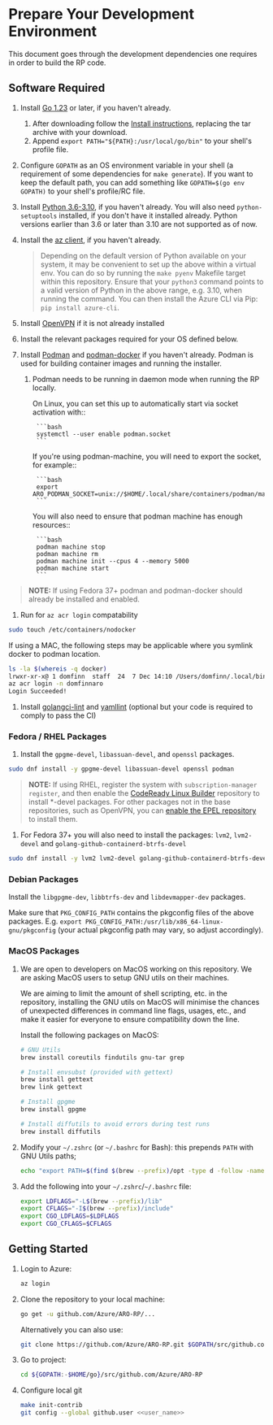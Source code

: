 # Prepare Your Development Environment

This document goes through the development dependencies one requires in order to build the RP code.

## Software Required

1. Install [Go 1.23](https://golang.org/dl) or later, if you haven't already.
   1. After downloading follow the [Install instructions](https://go.dev/doc/install), replacing the tar archive with your download.
   1. Append `export PATH="${PATH}:/usr/local/go/bin"` to your shell's profile file.

1. Configure `GOPATH` as an OS environment variable in your shell (a requirement of some dependencies for `make generate`). If you want to keep the default path, you can add something like `GOPATH=$(go env GOPATH)` to your shell's profile/RC file.

1. Install [Python 3.6-3.10](https://www.python.org/downloads), if you haven't already.  You will also need `python-setuptools` installed, if you don't have it installed already. Python versions earlier than 3.6 or later than 3.10 are not supported as of now.

1. Install the [az client](https://docs.microsoft.com/en-us/cli/azure/install-azure-cli), if you haven't already.

    > Depending on the default version of Python available on your system, it may be convenient to set up the above within a virtual env. You can do so by running the `make pyenv` Makefile target within this repository.
    > Ensure that your `python3` command points to a valid version of Python in the above range, e.g. 3.10, when running the command. 
    > You can then install the Azure CLI via Pip: `pip install azure-cli`.

1. Install [OpenVPN](https://openvpn.net/community-downloads) if it is not already installed

1. Install the relevant packages required for your OS defined below.

1. Install [Podman](https://podman.io/getting-started/installation) and [podman-docker](https://developers.redhat.com/blog/2019/02/21/podman-and-buildah-for-docker-users#) if you haven't already. Podman is used for building container images and running the installer.
    1. Podman needs to be running in daemon mode when running the RP locally.
        
        On Linux, you can set this up to automatically start via socket activation with::
            
            ```bash
            systemctl --user enable podman.socket
            ```
        
        If you're using podman-machine, you will need to export the socket, for example::

            ```bash
            export ARO_PODMAN_SOCKET=unix://$HOME/.local/share/containers/podman/machine/qemu/podman.sock
            ```
        
        You will also need to ensure that podman machine has enough resources::

            ```bash
            podman machine stop
            podman machine rm
            podman machine init --cpus 4 --memory 5000
            podman machine start
            ```

> __NOTE:__ If using Fedora 37+ podman and podman-docker should already be installed and enabled.

1. Run for `az acr login` compatability

```sh
sudo touch /etc/containers/nodocker
```

If using a MAC, the following steps may be applicable where you symlink docker to podman location. 

```sh
ls -la $(whereis -q docker)
lrwxr-xr-x@ 1 domfinn  staff  24  7 Dec 14:10 /Users/domfinn/.local/bin/docker -> /opt/homebrew/bin/podman
az acr login -n domfinnaro
Login Succeeded!
```

1. Install [golangci-lint](https://golangci-lint.run/) and [yamllint](https://yamllint.readthedocs.io/en/stable/quickstart.html#installing-yamllint) (optional but your code is required to comply to pass the CI)

### Fedora / RHEL Packages

1. Install the `gpgme-devel`, `libassuan-devel`, and `openssl` packages.
```sh
sudo dnf install -y gpgme-devel libassuan-devel openssl podman
```

> __NOTE:__ If using RHEL, register the system with `subscription-manager register`, and then enable the [CodeReady Linux Builder](https://access.redhat.com/articles/4348511) repository to install *-devel packages. For other packages not in the base repositories, such as OpenVPN, you can [enable the EPEL repository](https://docs.fedoraproject.org/en-US/epel/#_quickstart) to install them.

1. For Fedora 37+ you will also need to install the packages: `lvm2`, `lvm2-devel` and `golang-github-containerd-btrfs-devel`
```sh
sudo dnf install -y lvm2 lvm2-devel golang-github-containerd-btrfs-devel
```
### Debian Packages

Install the `libgpgme-dev`, `libbtrfs-dev` and `libdevmapper-dev` packages.

Make sure that `PKG_CONFIG_PATH` contains the pkgconfig files of the above packages.  E.g. `export PKG_CONFIG_PATH:/usr/lib/x86_64-linux-gnu/pkgconfig` (your actual pkgconfig path may vary, so adjust accordingly).

### MacOS Packages

1. We are open to developers on MacOS working on this repository.  We are asking MacOS users to setup GNU utils on their machines.

    We are aiming to limit the amount of shell scripting, etc. in the repository, installing the GNU utils on MacOS will minimise the chances of unexpected differences in command line flags, usages, etc., and make it easier for everyone to ensure compatibility down the line.

    Install the following packages on MacOS:

    ```bash
    # GNU Utils
    brew install coreutils findutils gnu-tar grep

    # Install envsubst (provided with gettext)
    brew install gettext
    brew link gettext

    # Install gpgme
    brew install gpgme

    # Install diffutils to avoid errors during test runs
    brew install diffutils
    ```

1. Modify your `~/.zshrc` (or `~/.bashrc` for Bash): this prepends `PATH` with GNU Utils paths;

    ```bash
    echo "export PATH=$(find $(brew --prefix)/opt -type d -follow -name gnubin -print | paste -s -d ':' -):\$PATH" >> ~/.zshrc
    ```

1. Add the following into your `~/.zshrc`/`~/.bashrc` file:

    ```bash
    export LDFLAGS="-L$(brew --prefix)/lib"
    export CFLAGS="-I$(brew --prefix)/include"
    export CGO_LDFLAGS=$LDFLAGS
    export CGO_CFLAGS=$CFLAGS
    ```

## Getting Started

1. Login to Azure:

    ```bash
    az login
    ```

1. Clone the repository to your local machine:

    ```bash
    go get -u github.com/Azure/ARO-RP/...
    ```

    Alternatively you can also use:

    ```bash
    git clone https://github.com/Azure/ARO-RP.git $GOPATH/src/github.com/Azure/ARO-RP
    ```

1. Go to project:

    ```bash
    cd ${GOPATH:-$HOME/go}/src/github.com/Azure/ARO-RP
    ```

1. Configure local git

    ```bash
    make init-contrib
    git config --global github.user <<user_name>>
    ```

